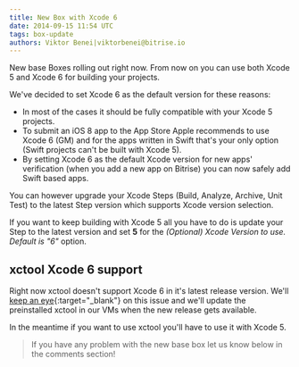 ```yaml
---
title: New Box with Xcode 6
date: 2014-09-15 11:54 UTC
tags: box-update
authors: Viktor Benei|viktorbenei@bitrise.io
---
```


New base Boxes rolling out right now.
From now on you can use both Xcode 5 and Xcode 6 for building your projects.

We've decided to set Xcode 6 as the default version for these reasons:

* In most of the cases it should be fully compatible with your Xcode 5 projects.
* To submit an iOS 8 app to the App Store Apple recommends to use Xcode 6 (GM) and for the apps written in Swift that's your only option (Swift projects can't be built with Xcode 5).
* By setting Xcode 6 as the default Xcode version for new apps' verification (when you add a new app on Bitrise) you can now safely add Swift based apps.

You can however upgrade your Xcode Steps (Build, Analyze, Archive, Unit Test) to the latest Step version which supports Xcode version selection.

If you want to keep building with Xcode 5 all you have to do is update your Step to the latest version and set **5** for the *(Optional) Xcode Version to use. Default is "6"* option.


## xctool Xcode 6 support

Right now xctool doesn't support Xcode 6 in it's latest release version.
We'll [keep an eye](https://github.com/facebook/xctool/issues/380){:target="_blank"} on this issue
and we'll update the preinstalled xctool in our VMs when the new release gets available.

In the meantime if you want to use xctool you'll have to use it with Xcode 5.

> If you have any problem with the new base box let us know below in the comments section!
